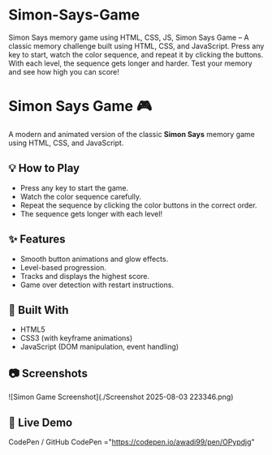 # Simon-Says-Game
Simon Says memory game using HTML, CSS, JS,  Simon Says Game – A classic memory challenge built using HTML, CSS, and JavaScript. Press any key to start, watch the color sequence, and repeat it by clicking the buttons. With each level, the sequence gets longer and harder. Test your memory and see how high you can score!

# Simon Says Game 🎮

A modern and animated version of the classic **Simon Says** memory game using HTML, CSS, and JavaScript.

## 💡 How to Play
- Press any key to start the game.
- Watch the color sequence carefully.
- Repeat the sequence by clicking the color buttons in the correct order.
- The sequence gets longer with each level!

## ✨ Features
- Smooth button animations and glow effects.
- Level-based progression.
- Tracks and displays the highest score.
- Game over detection with restart instructions.

## 🚀 Built With
- HTML5
- CSS3 (with keyframe animations)
- JavaScript (DOM manipulation, event handling)

## 📷 Screenshots
![Simon Game Screenshot](./Screenshot 2025-08-03 223346.png)

## 🔗 Live Demo
 CodePen / GitHub 
 CodePen ="https://codepen.io/awadi99/pen/OPypdjg"
